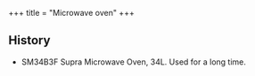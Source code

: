 +++
title = "Microwave oven"
+++

## History
- SM34B3F Supra Microwave Oven, 34L. Used for a long time.
